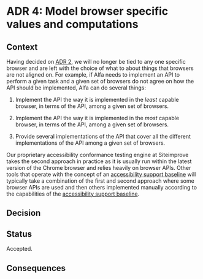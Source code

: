 [accessibility support baseline]: https://www.w3.org/TR/WCAG-EM/#step1c

# ADR 4: Model browser specific values and computations

## Context

Having decided on [ADR 2](adr-002.md), we will no longer be tied to any one specific browser and are left with the choice of what to about things that browsers are not aligned on. For example, if Alfa needs to implement an API to perform a given task and a given set of browsers do not agree on how the API should be implemented, Alfa can do several things:

1. Implement the API the way it is implemented in the _least_ capable browser, in terms of the API, among a given set of browsers.

2. Implement the API the way it is implemented in the _most_ capable browser, in terms of the API, among a given set of browsers.

3. Provide several implementations of the API that cover all the different implementations of the API among a given set of browsers.

Our proprietary accessibility conformance testing engine at Siteimprove takes the second approach in practice as it is usually run within the latest version of the Chrome browser and relies heavily on browser APIs. Other tools that operate with the concept of an [accessibility support baseline][] will typically take a combination of the first and second approach where some browser APIs are used and then others implemented manually according to the capabilities of the [accessibility support baseline][].

## Decision

## Status

Accepted.

## Consequences

